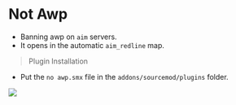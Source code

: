 # Not Awp

* Banning awp on `aim` servers.
* It opens in the automatic `aim_redline` map.

> Plugin Installation
*  Put the `no awp.smx` file in the `addons/sourcemod/plugins` folder.


<a href="https://atlasch.me"><img src="https://img.shields.io/badge/Website%20-1d202b.svg?&style=for-the-badge" /></a>